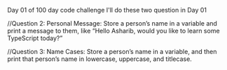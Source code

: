 Day 01 of 100 day code challenge 
I'll do these two question in Day 01 

//Question 2: Personal Message: Store a person’s name in a variable and print a message to them, like “Hello Asharib, would you like to learn some TypeScript today?”

//Question 3: Name Cases: Store a person’s name in a variable, and then print that person’s name in lowercase, uppercase, and titlecase.